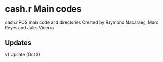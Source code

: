 # cash.r Main codes
cash.r POS main code and directories
Created by Raymond Macaraeg, Marc Reyes and Jules Vicerra
## Updates
v1 Update (Oct 3)
